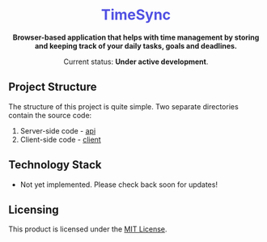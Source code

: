 <div align="center">
  <h1 style="color: #5151e3">TimeSync</h1>
</div>

<div>
  <p align="center"><b>Browser-based application that helps with time management by storing and keeping track of your daily tasks, goals and deadlines.</b>
  </p>
</div>

<section>
  <div>
    <p align="center">Current status: <strong>Under active development</strong>.
    </p>
  </div>
</section>

## Project Structure
The structure of this project is quite simple. Two separate directories contain the source code:
  1. Server-side code - [api](./api)
  2. Client-side code - [client](./client)

## Technology Stack
- Not yet implemented. Please check back soon for updates!

## Licensing
This product is licensed under the [MIT License](LICENSE.md).

